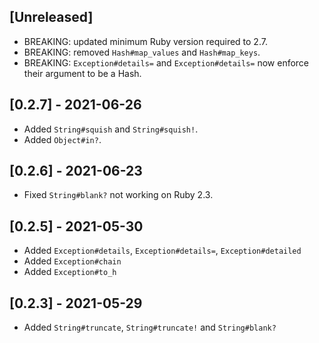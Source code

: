 ## [Unreleased]

- BREAKING: updated minimum Ruby version required to 2.7.
- BREAKING: removed `Hash#map_values` and `Hash#map_keys`.
- BREAKING: `Exception#details=` and `Exception#details=` now enforce their argument to be a Hash.

## [0.2.7] - 2021-06-26

- Added `String#squish` and `String#squish!`.
- Added `Object#in?`.

## [0.2.6] - 2021-06-23

- Fixed `String#blank?` not working on Ruby 2.3.

## [0.2.5] - 2021-05-30

- Added `Exception#details`, `Exception#details=`, `Exception#detailed`
- Added `Exception#chain`
- Added `Exception#to_h`

## [0.2.3] - 2021-05-29

- Added `String#truncate`, `String#truncate!` and `String#blank?`
